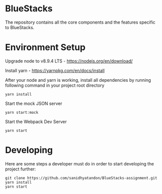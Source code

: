 # BlueStacks

The repository contains all the core components and the features specific to BlueStacks.

# Environment Setup

Upgrade node to v8.9.4 LTS - https://nodejs.org/en/download/

Install yarn - https://yarnpkg.com/en/docs/install

After your node and yarn is working, install all dependencies by running following command in your project root directory

```
yarn install
```

Start the mock JSON server

```
yarn start:mock
```

Start the Webpack Dev Server

```
yarn start
```

# Developing

Here are some steps a developer must do in order to start developing the project further:

```
git clone https://github.com/sanidhyatandon/BlueStacks-assignment.git
yarn install
yarn start
```
